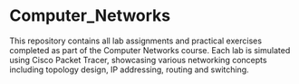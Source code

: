 # Computer_Networks
This repository contains all lab assignments and practical exercises completed as part of the Computer Networks course. Each lab is simulated using Cisco Packet Tracer, showcasing various networking concepts including topology design, IP addressing, routing and switching.
